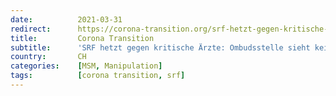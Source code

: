 ```yaml
---
date:          2021-03-31
redirect:      https://corona-transition.org/srf-hetzt-gegen-kritische-arzte-ombudsstelle-sieht-kein-problem
title:         Corona Transition
subtitle:      'SRF hetzt gegen kritische Ärzte: Ombudsstelle sieht kein Problem'
country:       CH
categories:    [MSM, Manipulation]
tags:          [corona transition, srf]
---
```

